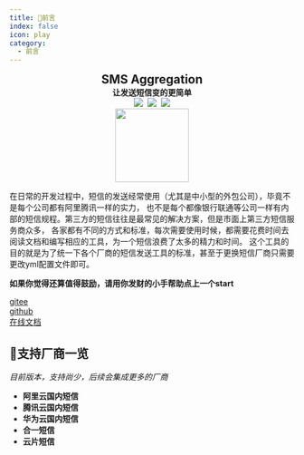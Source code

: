 ```yaml
---
title: 🦜前言
index: false
icon: play
category:
  - 前言
---
```

<h2 align="center" style="margin: 10px 0 0px; font-weight: bold;">SMS Aggregation</h2>
<h4 align="center" style="margin: 0 0 0; font-weight: bold;">让发送短信变的更简单</h4>

<h4 align="center" style="margin: 0 0 0; font-weight: bold;">
<a align="center" href="https://gitee.com/the-wind-is-like-a-song/sms_aggregation/stargazers" ><img src="https://gitee.com/the-wind-is-like-a-song/sms_aggregation/badge/star.svg?theme=gvp"></a>
<a align="center" href="https://gitee.com/the-wind-is-like-a-song/sms_aggregation/master/LICENSE" style="padding-left: 5px"><img src="https://img.shields.io/badge/license-Apache--2.0-green"></a>
<a align="center" href="https://gitee.com/the-wind-is-like-a-song/sms_aggregation" style="padding-left: 5px"><img src="https://img.shields.io/badge/version-v1.1.0-blue"></a>
</h4>
<h4 align="center" style="margin: 0 0 0; font-weight: bold;"><img width="130" align="center" src="/dlogo.png"></h4>




在日常的开发过程中，短信的发送经常使用（尤其是中小型的外包公司），毕竟不是每个公司都有阿里腾讯一样的实力，
也不是每个都像银行联通等公司一样有内部的短信规程。第三方的短信往往是最常见的解决方案，但是市面上第三方短信服务商众多，
各家都有不同的方式和标准，每次需要使用时候，都需要花费时间去阅读文档和编写相应的工具，为一个短信浪费了太多的精力和时间。
这个工具的目的就是为了统一下各个厂商的短信发送工具的标准，甚至于更换短信厂商只需要更改yml配置文件即可。  
  
**如果你觉得还算值得鼓励，请用你发财的小手帮助点上一个start**  
  
[gitee](https://gitee.com/dromara/sms_aggregation)  
[github](https://github.com/fengruge/sms_aggregation)  
[在线文档](https://apidoc.gitee.com/the-wind-is-like-a-song/sms_aggregation)

## 🎁支持厂商一览
_目前版本，支持尚少，后续会集成更多的厂商_
- **阿里云国内短信**
- **腾讯云国内短信**
- **华为云国内短信**
- **合一短信**
- **云片短信**
